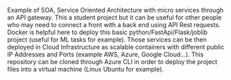 Example of SOA, Service Oriented Architecture with micro services through an API gateway.
This a student project but it can be useful for other people who may need to connect a front with a back end using API Rest requests.
Docker is helpful here to deploy this basic python/FastApi/Flask/joblib project (useful for ML tasks for example). Those services can be then deployed in Cloud Infrastructure as scalable containers with different public IP Addresses and Ports (example AWS, Azure, Google Cloud...).
This repository can be cloned through Azure CLI in order to deploy the project files into a virtual machine (Linux Ubuntu for example).
